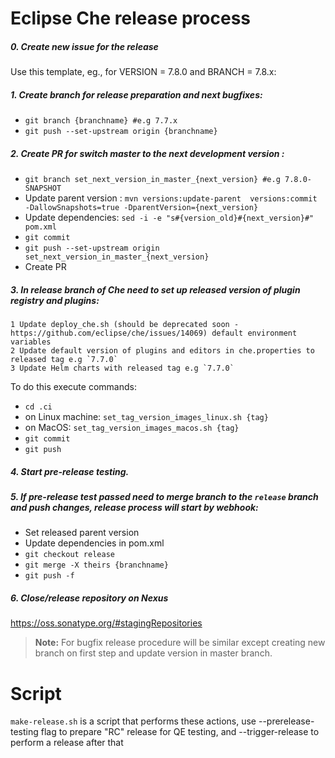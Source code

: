 # Eclipse Che release process

##### 0. Create new issue for the release

Use this template, eg., for VERSION = 7.8.0 and BRANCH = 7.8.x:

<!--
RELEASE-TEMPLATE-BEGIN

### List of pending issues / PRs

- [ ] *(add blockers here)*

### Release status

In parallel, the following releases can be done:

* che-theia
* che-machine-exec
    * che-plugin-registry (once che-theia and machine-exec are done)
* che-devfile registry
* che-parent, then che-docs, then che (including [quay images](https://github.com/eclipse/che/blob/master/.ci/cico_common.sh#L123-L131)) to release-candidate branch

Then in series:

* che-parent, then che-docs, then che (copy from release-candidate to release branch)
* che-operator, then chectl

- [ ] che-theia
- [ ] che-machine-exec
    - [ ] che-plugin-registry _(depends on che-theia, che-machine-exec)_
- [ ] che-devfile-registry
- [ ] che-parent
    - [ ] che-docs _(depends on parent)_
    - [ ] che-dashboard _(depends on parent)_
    - [ ] che-workspace-loader _(depends on parent)_
        - [ ] che + quay images _(depends on docs, dashboard, workspace-loader and parent)_
- [ ] che-operator
  - [ ] Kubernetes community operator PR
  - [ ] OpenShift community operator PR
  - [ ] chectl _(depends on all of the above)_
- [ ] complete current milestone
  - [ ] move incomplete *deferred* issues to backlog
  - [ ] move incomplete *WIP* issues to next milestone
  - [ ] close completed issues
  - [ ] close milestone

| Owner | Process | Script | CI | Artifact(s) |
| --- | --- | --- | --- | --- |
| @azatsarynnyy / @nickboldt | [che-theia](https://github.com/eclipse/che-theia/blob/master/RELEASE.md) | [***MANUAL***](https://github.com/eclipse/che-theia/blob/master/RELEASE.md) | [centos](https://ci.centos.org/job/devtools-che-theia-che-release/) | [`eclipse/che-theia`](https://quay.io/eclipse/che-theia) |
| @nickboldt / @ericwill | [che-machine-exec](https://github.com/eclipse/che-machine-exec/blob/master/RELEASE.md) | [make-release.sh](https://github.com/eclipse/che-machine-exec/blob/master/make-release.sh) | [centos](https://ci.centos.org/job/devtools-che-machine-exec-release/) | [`eclipse/che-machine-exec`](https://quay.io/eclipse/che-machine-exec)| 
| @nickboldt / @ericwill | [che-plugin-registry](https://github.com/eclipse/che-plugin-registry/blob/master/RELEASE.md) | [make-release.sh](https://github.com/eclipse/che-plugin-registry/blob/master/make-release.sh) | [centos](https://ci.centos.org/job/devtools-che-plugin-registry-release/) | [`eclipse/che-plugin-registry`](https://quay.io/eclipse/che-plugin-registry)| 
| @nickboldt / @ericwill | [che-devfile-registry](https://github.com/eclipse/che-devfile-registry/blob/master/RELEASE.md) | [make-release.sh](https://github.com/eclipse/che-devfile-registry/blob/master/make-release.sh) | [centos](https://ci.centos.org/job/devtools-che-devfile-registry-release/) | [`eclipse/che-devfile-registry`](https://quay.io/eclipse/che-devfile-registry)| 
| @mkuznyetsov / @vparfonov | [che-parent](https://github.com/eclipse/che/blob/master/RELEASE.md) | [make-release.sh](https://github.com/eclipse/che-parent/blob/master/make-release.sh) | [centos](https://ci.centos.org/job/devtools-che-parent-che-release/) | [che-parent](https://search.maven.org/search?q=a:che-parent),<br/> [che.depmgt](https://search.maven.org/artifact/org.eclipse.che.depmgt/maven-depmgt-pom) |
| @mkuznyetsov / @vparfonov | [che-docs](https://github.com/eclipse/che/blob/master/RELEASE.md) | [make-release.sh](https://github.com/eclipse/che-docs/blob/master/make-release.sh) | [centos](https://ci.centos.org/job/devtools-che-docs-che-release/) | [che-docs](https://search.maven.org/search?q=a:che-docs)
| @mkuznyetsov / @vparfonov | [che](https://github.com/eclipse/che/blob/master/RELEASE.md) | [make-release.sh](https://github.com/eclipse/che/blob/master/make-release.sh) | [centos](https://ci.centos.org/job/devtools-che-che-release/) | [che.core](https://search.maven.org/search?q=che.core),<br/> [`eclipse/che-server`](https://quay.io/eclipse/che-server),<br/>[`eclipse/che-endpoint-watcher`](quay.io/eclipse/che-endpoint-watcher),<br/> [`eclipse/che-keycloak`](quay.io/eclipse/che-keycloak),<br/> [`eclipse/che-postgres`](quay.io/eclipse/che-postgres),<br/> [`eclipse/che-dev`](quay.io/eclipse/che-dev), [`eclipse/che-server`](quay.io/eclipse/che-server),<br/> [`eclipse/che-dashboard-dev`](quay.io/eclipse/che-dashboard-dev),<br/> [`eclipse/che-e2e`](quay.io/eclipse/che-e2e) |
| @tolusha| [che-operator](https://github.com/eclipse/che-operator/blob/master/RELEASE.md) | [make-release.sh](https://github.com/eclipse/che-operator/blob/master/make-release.sh) | ? | [`eclipse/che-operator`](https://quay.io/eclipse/che-operator)| 
| @tolusha| [chectl](https://github.com/che-incubator/chectl/blob/master/RELEASE.md) | [make-release.sh](https://github.com/che-incubator/chectl/blob/master/make-release.sh) | [travis](https://travis-ci.org/che-incubator/chectl) | [chectl releases](https://github.com/che-incubator/chectl/releases)

RELEASE-TEMPLATE-END
-->

##### 1. Create branch for release preparation and next bugfixes:
* `git branch {branchname} #e.g 7.7.x`
* `git push --set-upstream origin {branchname}`
##### 2. Create PR for switch master to the next development version :
* `git branch set_next_version_in_master_{next_version} #e.g 7.8.0-SNAPSHOT`
* Update parent version : `mvn versions:update-parent  versions:commit -DallowSnapshots=true -DparentVersion={next_version}`
* Update dependencies: `sed -i -e "s#{version_old}#{next_version}#" pom.xml`
* `git commit`
* `git push --set-upstream origin set_next_version_in_master_{next_version}`
* Create PR
##### 3. In release branch of Che need to set up released version of plugin registry and plugins:
    1 Update deploy_che.sh (should be deprecated soon - https://github.com/eclipse/che/issues/14069) default environment variables
    2 Update default version of plugins and editors in che.properties to released tag e.g `7.7.0`
    3 Update Helm charts with released tag e.g `7.7.0`
    
  To do this execute commands:
  * `cd .ci`
  * on Linux machine: `set_tag_version_images_linux.sh {tag}` 
  * on MacOS: `set_tag_version_images_macos.sh {tag}`
  * `git commit` 
  * `git push`
##### 4. Start pre-release testing.
##### 5. If pre-release test passed need to merge branch to the `release` branch and push changes, release process will start by webhook:
* Set released parent version
* Update dependencies in pom.xml 
* `git checkout release`
* `git merge -X theirs {branchname}`
* `git push -f`
##### 6. Close/release repository on Nexus 
 https://oss.sonatype.org/#stagingRepositories

 > **Note:** For bugfix release procedure will be similar except creating new branch on first step and update version in master branch. 

# Script
`make-release.sh` is a script that performs these actions, use --prerelease-testing flag to prepare "RC" release for QE testing, and --trigger-release to perform a release after that
